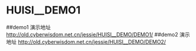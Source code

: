 # HUISI__DEMO1
##demo1 演示地址
http://old.cyberwisdom.net.cn/jessie/HUISI__DEMO/DEMO1/
##demo2 演示地址
http://old.cyberwisdom.net.cn/jessie/HUISI__DEMO/DEMO2/
